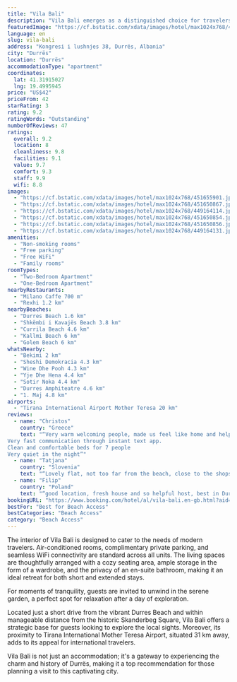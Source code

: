 ```yaml
---
title: "Vila Bali"
description: "Vila Bali emerges as a distinguished choice for travelers seeking comfort and convenience in Durrës."
featuredImage: "https://cf.bstatic.com/xdata/images/hotel/max1024x768/451655901.jpg?k=21b69c3b38c352ae15b810ceeb204448bb6370448da6a981b9499d052a136805&o=&hp=1"
language: en
slug: vila-bali
address: "Kongresi i lushnjes 38, Durrës, Albania"
city: "Durrës"
location: "Durrës"
accommodationType: "apartment"
coordinates:
  lat: 41.31915027
  lng: 19.4995945
price: "US$42"
priceFrom: 42
starRating: 3
rating: 9.2
ratingWords: "Outstanding"
numberOfReviews: 47
ratings:
  overall: 9.2
  location: 8
  cleanliness: 9.8
  facilities: 9.1
  value: 9.7
  comfort: 9.3
  staff: 9.9
  wifi: 8.8
images:
  - "https://cf.bstatic.com/xdata/images/hotel/max1024x768/451655901.jpg?k=21b69c3b38c352ae15b810ceeb204448bb6370448da6a981b9499d052a136805&o=&hp=1"
  - "https://cf.bstatic.com/xdata/images/hotel/max1024x768/451650867.jpg?k=d12673f1b35b27904906faf31ed67eab991685e43de3e0f9f454d3dca006935b&o=&hp=1"
  - "https://cf.bstatic.com/xdata/images/hotel/max1024x768/449164114.jpg?k=f8eb3ce8300a75fd90b7331d70a40c7b41f0af01fb30aa4f430c17292b158720&o=&hp=1"
  - "https://cf.bstatic.com/xdata/images/hotel/max1024x768/451650854.jpg?k=cb4d5d7532f626157a0176466640f926f74277a4259d2698e20c0b6b8f411153&o=&hp=1"
  - "https://cf.bstatic.com/xdata/images/hotel/max1024x768/451650856.jpg?k=2bbd740cd4386df2690f401781384f71ee1bd8eb117228e79ec23aa3286fa15b&o=&hp=1"
  - "https://cf.bstatic.com/xdata/images/hotel/max1024x768/449164131.jpg?k=126110486498bdfb5a07b8679ef032e8b09af92f45ef81ca420c4e89dabcdd00&o=&hp=1"
amenities:
  - "Non-smoking rooms"
  - "Free parking"
  - "Free WiFi"
  - "Family rooms"
roomTypes:
  - "Two-Bedroom Apartment"
  - "One-Bedroom Apartment"
nearbyRestaurants:
  - "Milano Caffe 700 m"
  - "Rexhi 1.2 km"
nearbyBeaches:
  - "Durres Beach 1.6 km"
  - "Shkëmbi i Kavajës Beach 3.8 km"
  - "Currila Beach 4.6 km"
  - "Kallmi Beach 6 km"
  - "Golem Beach 6 km"
whatsNearby:
  - "Bekimi 2 km"
  - "Sheshi Demokracia 4.3 km"
  - "Wine Dhe Pooh 4.3 km"
  - "Yje Dhe Hena 4.4 km"
  - "Sotir Noka 4.4 km"
  - "Durres Amphiteatre 4.6 km"
  - "1. Maj 4.8 km"
airports:
  - "Tirana International Airport Mother Teresa 20 km"
reviews:
  - name: "Christos"
    country: "Greece"
    text: "“Very warm welcoming people, made us feel like home and helped with everything.
Very fast communication through instant text app.
Clean and comfortable beds for 7 people
Very quiet in the night”"
  - name: "Tatjana"
    country: "Slovenia"
    text: "“Lovely flat, not too far from the beach, close to the shops, very nice owners. We only stayed one night.”"
  - name: "Filip"
    country: "Poland"
    text: "“good location, fresh house and so helpful host, best in Durres🤝🤝🤝”"
bookingURL: "https://www.booking.com/hotel/al/vila-bali.en-gb.html?aid=8035640"
bestFor: "Best for Beach Access"
bestCategories: "Beach Access"
category: "Beach Access"
---
```


The interior of Vila Bali is designed to cater to the needs of modern travelers. Air-conditioned rooms, complimentary private parking, and seamless WiFi connectivity are standard across all units. The living spaces are thoughtfully arranged with a cozy seating area, ample storage in the form of a wardrobe, and the privacy of an en-suite bathroom, making it an ideal retreat for both short and extended stays.

For moments of tranquility, guests are invited to unwind in the serene garden, a perfect spot for relaxation after a day of exploration.

Located just a short drive from the vibrant Durres Beach and within manageable distance from the historic Skanderbeg Square, Vila Bali offers a strategic base for guests looking to explore the local sights. Moreover, its proximity to Tirana International Mother Teresa Airport, situated 31 km away, adds to its appeal for international travelers.

Vila Bali is not just an accommodation; it's a gateway to experiencing the charm and history of Durrës, making it a top recommendation for those planning a visit to this captivating city.